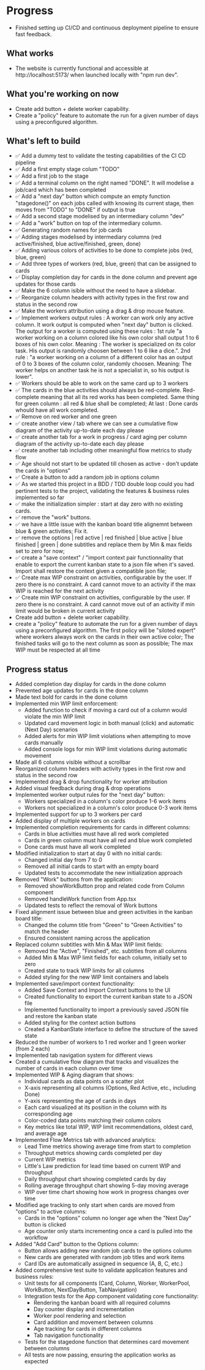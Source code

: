 # Progress

- Finished setting up CI/CD and continuous deployment pipeline to ensure fast feedback.
## What works
- The website is currently functional and accessible at http://localhost:5173/ when launched locally with "npm run dev".

## What you're working on now
- Create add button + delete worker capability.
- Create a "policy" feature to automate the run for a given number of days using a preconfigured algorithm.

## What's left to build
- ✅ Add a dummy test to validate the testing capabilities of the CI CD pipeline
- ✅ Add a first empty stage colum "TODO"
- ✅ Add a first job to the stage
- ✅ Add a terminal column on the right named "DONE". It will modelise a job/card which has been completed 
- ✅ Add a "next day" button which compute an empty function "stagedone()" on each jobs called with knowing its current stage, then moves from "TODO" to "DONE" if output is true
- ✅ Add a second stage modelised by an intermediary column "dev"
- ✅ Add a "work" button on top of the intermediary column.
- ✅ Generating random names for job cards
- ✅ Adding stages modelised by intermediary columns (red active/finished, blue active/finished, green, done)
- ✅ Adding various colors of activities to be done to complete jobs (red, blue, green)
- ✅ Add three types of workers (red, blue, green) that can be assigned to cards
- ✅ Display completion day for cards in the done column and prevent age updates for those cards
- ✅ Make the 6 column isible without the need to have a slidebar. 
- ✅ Reorganize column headers with activity types in the first row and status in the second row
- ✅ Make the workers attribution using a drag & drop mouse feature. 
- ✅ Implement workers output rules : A worker can work only any active column. It work output is computed when "next day" button is clicked. The output for a worker is computed using these rules : 1st rule "a worker working on a column colored like his own color shall output 1 to 6 boxes of his own color. Meaning : The worker is specialized on its color task. His output is randomly choosen between 1 to 6 like a dice.". 2nd rule : "a worker working on a column of a different color has an output of 0 to 3 boxes of the column color, randomly choosen. Meaning: The worker helps on another task he is not a specialist in, so his output is lower". 
- ✅ Workers should be able to work on the same card up to 3 workers
- ✅ The cards in the blue activities should always be red-complete. Red-complete meaning that all its red works has been completed. Same thing for green column : all red & blue shall be completed; At last : Done cards whould have all work completed.
- ✅ Remove on red worker and one green
- ✅ create another view / tab where we can see a cumulative flow diagram of the activity up-to-date each day please
- ✅ create another tab for a work in progress / card aging per column diagram of the activity up-to-date each day please
- ✅ create another tab including other meaningful flow metrics to study flow
- ✅ Age should not start to be updated till chosen as active - don't update the cards in "options"
- ✅ Create a button to add a random job in options column
- ✅ As we started this project in a BDD / TDD double loop could you had pertinent tests to the project, validating the features & business rules implemented so far
- ✅ make the initialization simpler : start at day zero with no existing cards.
- ✅ remove the "work" buttons.
- ✅ we have a little issue with the kanban board title alignemnt between blue & green activities; Fix it. 
- ✅ remove the options | red active | red finished | blue active | blue  finished | green | done subtitles and replace them by Min & max fields set to zero for now; 
- ✅ create a "save context" / "import context pair functionnality that enable to export the current kanban state to a json file when it's saved. Import shall restore the context given a compatible json file; 
- ✅ Create max WIP constraint on activities, configurable by the user. If zero there is no constraint. A card cannot move to an activity if the max WIP is reached for the next activity
- ✅ Create min WIP constraint on activities, configurable by the user. If zero there is no constraint. A card cannot move out of an activity if min limit would be broken in current activity
- Create add button + delete worker capability.
- create a "policy" feature to automate the run for a given number of days using a preconfigured algorithm. The first policy will be "siloted expert" where workers always work on the cards in their own active color; The finished tasks will go to the next column as soon as possible; The max WIP must be respected at all time


## Progress status
- Added completion day display for cards in the done column
- Prevented age updates for cards in the done column
- Made text bold for cards in the done column
- Implemented min WIP limit enforcement:
  - Added function to check if moving a card out of a column would violate the min WIP limit
  - Updated card movement logic in both manual (click) and automatic (Next Day) scenarios
  - Added alerts for min WIP limit violations when attempting to move cards manually
  - Added console logs for min WIP limit violations during automatic movement
- Made all 6 columns visible without a scrollbar
- Reorganized column headers with activity types in the first row and status in the second row
- Implemented drag & drop functionality for worker attribution
- Added visual feedback during drag & drop operations
- Implemented worker output rules for the "next day" button:
  - Workers specialized in a column's color produce 1-6 work items
  - Workers not specialized in a column's color produce 0-3 work items
- Implemented support for up to 3 workers per card
- Added display of multiple workers on cards
- Implemented completion requirements for cards in different columns:
  - Cards in blue activities must have all red work completed
  - Cards in green column must have all red and blue work completed
  - Done cards must have all work completed
- Modified initialization to start at day 0 with no initial cards:
  - Changed initial day from 7 to 0
  - Removed all initial cards to start with an empty board
  - Updated tests to accommodate the new initialization approach
- Removed "Work" buttons from the application:
  - Removed showWorkButton prop and related code from Column component
  - Removed handleWork function from App.tsx
  - Updated tests to reflect the removal of Work buttons
- Fixed alignment issue between blue and green activities in the kanban board title:
  - Changed the column title from "Green" to "Green Activities" to match the header
  - Ensured consistent naming across the application
- Replaced column subtitles with Min & Max WIP limit fields:
  - Removed the "Active", "Finished", etc. subtitles from all columns
  - Added Min & Max WIP limit fields for each column, initially set to zero
  - Created state to track WIP limits for all columns
  - Added styling for the new WIP limit containers and labels
- Implemented save/import context functionality:
  - Added Save Context and Import Context buttons to the UI
  - Created functionality to export the current kanban state to a JSON file
  - Implemented functionality to import a previously saved JSON file and restore the kanban state
  - Added styling for the context action buttons
  - Created a KanbanState interface to define the structure of the saved state
- Reduced the number of workers to 1 red worker and 1 green worker (from 2 each)
- Implemented tab navigation system for different views
- Created a cumulative flow diagram that tracks and visualizes the number of cards in each column over time
- Implemented WIP & Aging diagram that shows:
  - Individual cards as data points on a scatter plot
  - X-axis representing all columns (Options, Red Active, etc., including Done)
  - Y-axis representing the age of cards in days
  - Each card visualized at its position in the column with its corresponding age
  - Color-coded data points matching their column colors
  - Key metrics like total WIP, WIP limit recommendations, oldest card, and average age
- Implemented Flow Metrics tab with advanced analytics:
  - Lead Time metrics showing average time from start to completion
  - Throughput metrics showing cards completed per day
  - Current WIP metrics
  - Little's Law prediction for lead time based on current WIP and throughput
  - Daily throughput chart showing completed cards by day
  - Rolling average throughput chart showing 5-day moving average
  - WIP over time chart showing how work in progress changes over time
- Modified age tracking to only start when cards are moved from "options" to active columns:
  - Cards in the "options" column no longer age when the "Next Day" button is clicked
  - Age counter only starts incrementing once a card is pulled into the workflow
- Added "Add Card" button to the Options column:
  - Button allows adding new random job cards to the options column
  - New cards are generated with random job titles and work items
  - Card IDs are automatically assigned in sequence (A, B, C, etc.)
- Added comprehensive test suite to validate application features and business rules:
  - Unit tests for all components (Card, Column, Worker, WorkerPool, WorkButton, NextDayButton, TabNavigation)
  - Integration tests for the App component validating core functionality:
    - Rendering the kanban board with all required columns
    - Day counter display and incrementation
    - Worker pool rendering and selection
    - Card addition and movement between columns
    - Age tracking for cards in different columns
    - Tab navigation functionality
  - Tests for the stagedone function that determines card movement between columns
  - All tests are now passing, ensuring the application works as expected
